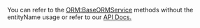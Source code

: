 You can refer to the [ORM:BaseORMService](https://github.com/ColdBox/cbox-cborm/wiki/Base-ORM-Service) methods without the entityName usage or refer to our [API Docs.](http://apidocs.coldbox.org/cbQuickDocs/search/index)